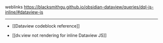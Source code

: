 weblinks https://blacksmithgu.github.io/obsidian-dataview/queries/dql-js-inline/#dataview-js
___
- [[Dataview codeblock reference]]

- [[dv.view not rendering for inline Dataview JS]]

